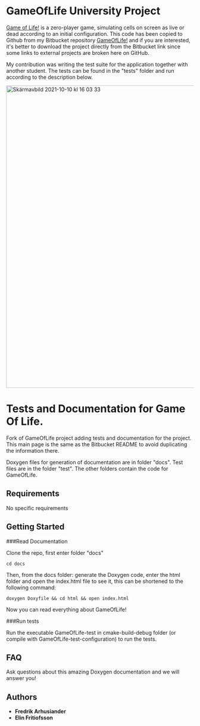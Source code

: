 # GameOfLife University Project

[Game of Life!](https://sv.wikipedia.org/wiki/Game_of_Life) is a zero-player game, simulating cells on screen as live or dead according to an initial configuration. This code has been copied to Github from my Bitbucket repository [GameOfLife!](https://bitbucket.org/eli6/gameoflife/src/master/) and if you are interested, it's better to download the project directly from the Bitbucket link since some links to external projects are broken here on GitHub.

My contribution was writing the test suite for the application together with another student. The tests can be found in the "tests" folder and run according to the description below.

<img width="811" alt="Skärmavbild 2021-10-10 kl  16 03 33" src="https://user-images.githubusercontent.com/11839563/136699026-0fdabe5d-b634-43eb-a69b-a1f8246567b0.png">

# Tests and Documentation for Game Of Life.

Fork of GameOfLife project adding tests and documentation for the project. This main page is the same as the Bitbucket README to avoid duplicating the information there.

Doxygen files for generation of documentation are in folder "docs". Test files are in the folder "test". The other folders contain the code for GameOfLife.

## Requirements

No specific requirements

## Getting Started

###Read Documentation

Clone the repo, first enter folder "docs"

```
cd docs
```
Then, from the docs folder: generate the Doxygen code, enter the html folder and open the index.html file to see it, this can be shortened to the following command:

```
doxygen Doxyfile && cd html && open index.html
```

Now you can read everything about GameOfLife!

###Run tests

Run the executable GameOfLife-test in cmake-build-debug folder (or compile with GameOfLife-test-configuration) to run the tests.

## FAQ

Ask questions about this amazing Doxygen documentation and we will answer you!

## Authors

* **Fredrik Arhusiander**
* **Elin Fritiofsson**
